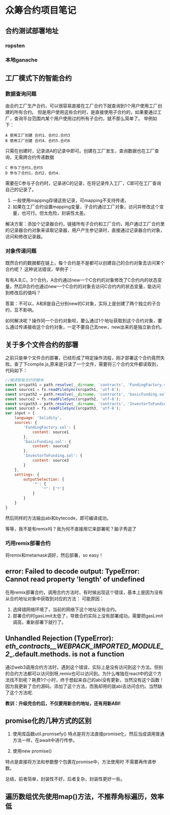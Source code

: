 # 众筹合约项目笔记

## 合约测试部署地址

### ropsten

<!-- 0x394f73e0c50e00c68be0f0d4058f8fc208aed320 -->

### 本地ganache

<!--  0xe34a243e77fd44e397c4354171d0161432b63087 -->

## 工厂模式下的智能合约

### 数据查询问题

由合约工厂生产合约，可以很容易直接在工厂合约下就查询到1个用户使用工厂创建的所有合约。
但是用户使用这些合约时，是直接使用子合约的，如果要通过工厂，查询平台范围内某个用户使用过的所有子合约，就不那么简单了。
举例如下：

    A 使用工厂创建 合约1、合约2.合约3
    B 使用工厂创建 合约4、合约5.合约6

只需在创建时，记录进A的记录中即可。创建在工厂发生，查询数据也在工厂查询，无需跨合约传递数据

    C 参与了合约1,合约5
    D 参与了合约1，合约2，合约4.

需要在C参与子合约时，记录进C的记录，在将记录传入工厂，C即可在工厂查询自己的记录了。

1. 一般使用mapping存储这些记录，可mapping不支持传递，
2. 如果在工厂合约设置mapping变量，子合约通过工厂对象，访问并修改这个变量，也可行。但太危险，封装性太差。

解决方案：添加个记录器合约，链接所有子合约和工厂合约，用户通过工厂合约里的记录器合约对象来读取记录器，用户产生参记录时，直接通过记录器合约对象，访问和修改记录器。

### 对象传递问题

既然合约的数据都在链上，每个合约是不是都可以创建自己的合约对象去访问某个合约呢？
这种说法错误，举例子：

有有A.B,C，3个合约，A合约通过new一个C合约的对象修改了C合约内的状态变量。然后B合约也通过new一个C合约的对象去访问C合约内的状态变量，能访问到修改后的值吗？

答案：不可以，A和B是自己分别new的C对象，实际上是创建了两个独立的子合约，互不影响。

如何解决呢？操作同一个合约对象呗，要么通过1个地址获取到这个合约对象，要么通过传递接收这个合约对象，一定不要自己去new，new出来的是独立新合约。

## 关于多个文件合约的部署

之前只是单个文件合约部署，已经形成了特定操作流程，刚才部署这个合约竟然失败。查了下compile.js,原来是只读了一个文件，需要将三个合约文件都读取到，代码如下：

``````js
//编译智能合约的脚本
const srcpath1 = path.resolve(__dirname, 'contracts', 'FundingFactory.sol');
const source1 = fs.readFileSync(srcpath1, 'utf-8');
const srcpath2 = path.resolve(__dirname, 'contracts', 'basicFunding.sol');
const source2 = fs.readFileSync(srcpath2, 'utf-8');
const srcpath3 = path.resolve(__dirname, 'contracts', 'InvestorToFunding.sol');
const source3 = fs.readFileSync(srcpath3, 'utf-8');
var input = {
    language: 'Solidity',
    sources: {
        'FundingFactory.sol': {
            content: source1
        },
        'basicFunding.sol': {
            content: source2
        },
        'InvestorToFunding.sol': {
            content: source3
        }
    },
    settings: {
        outputSelection: {
            '*': {
                '*': ['*']
            }
        }
    }
}
``````
然后同样的方法输出abi和bytecode，即可编译成功。

等等，我不是有remix吗？我为何不直接用它来部署呢？脑子秀逗了

### 巧用remix部署合约

将remix和metamask调好，然后部署，so easy！

## error: Failed to decode output: TypeError: Cannot read property 'length' of undefined

在用remix部署合约，调用合约方法时，有时候出现这个错误，基本上是因为没有从合约地址对象中获取到对应的方法：
可能原因：

1. 选择错网络环境了，当前的网络下这个地址没有合约。
2. 部署合约时gasLimit太低了，导致合约实际上没有部署成功。需要把gasLimit调高，重新部署下就行了。

## Unhandled Rejection (TypeError): _eth_contracts__WEBPACK_IMPORTED_MODULE_2__.default.methods. is not a function

通过web3调用合约方法时，遇到这个错误，实际上是没有访问到这个方法。但别的合约方法都可以访问到呀,remix也可以访问到。为什么唯独在react中的这个方法找不到呢？耗费1个小时，终于想起来自己的abi没有更新，当然没有这个函数！因为我更新了合约源码，添加了这个方法，而我却用的就abi去访问合约。当然缺了这个方法呢.

**教训：升级完合约后，不仅要用新合约地址，还有用新ABI!**

## promise化的几种方式的区别

1. 使用库函数util.promisefy()
特点是将方法直接promise化，然后当成调用普通方法一样，在await中进行传参。

2. 使用new promise()

特点是直接将方法和参数整个包裹在promise中，方法使用时 不需要再传递参数。

总结，前者简单，封装性不好。后者复杂，封装性更好一些。

## 遍历数组优先使用map()方法，不推荐角标遍历，效率低


